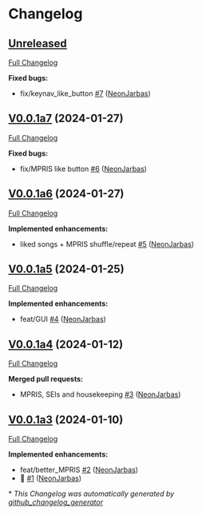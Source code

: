 # Changelog

## [Unreleased](https://github.com/OpenVoiceOS/ovos-media/tree/HEAD)

[Full Changelog](https://github.com/OpenVoiceOS/ovos-media/compare/V0.0.1a7...HEAD)

**Fixed bugs:**

- fix/keynav\_like\_button [\#7](https://github.com/OpenVoiceOS/ovos-media/pull/7) ([NeonJarbas](https://github.com/NeonJarbas))

## [V0.0.1a7](https://github.com/OpenVoiceOS/ovos-media/tree/V0.0.1a7) (2024-01-27)

[Full Changelog](https://github.com/OpenVoiceOS/ovos-media/compare/V0.0.1a6...V0.0.1a7)

**Fixed bugs:**

- fix/MPRIS like button [\#6](https://github.com/OpenVoiceOS/ovos-media/pull/6) ([NeonJarbas](https://github.com/NeonJarbas))

## [V0.0.1a6](https://github.com/OpenVoiceOS/ovos-media/tree/V0.0.1a6) (2024-01-27)

[Full Changelog](https://github.com/OpenVoiceOS/ovos-media/compare/V0.0.1a5...V0.0.1a6)

**Implemented enhancements:**

- liked songs + MPRIS shuffle/repeat [\#5](https://github.com/OpenVoiceOS/ovos-media/pull/5) ([NeonJarbas](https://github.com/NeonJarbas))

## [V0.0.1a5](https://github.com/OpenVoiceOS/ovos-media/tree/V0.0.1a5) (2024-01-25)

[Full Changelog](https://github.com/OpenVoiceOS/ovos-media/compare/V0.0.1a4...V0.0.1a5)

**Implemented enhancements:**

- feat/GUI [\#4](https://github.com/OpenVoiceOS/ovos-media/pull/4) ([NeonJarbas](https://github.com/NeonJarbas))

## [V0.0.1a4](https://github.com/OpenVoiceOS/ovos-media/tree/V0.0.1a4) (2024-01-12)

[Full Changelog](https://github.com/OpenVoiceOS/ovos-media/compare/V0.0.1a3...V0.0.1a4)

**Merged pull requests:**

- MPRIS, SEIs and housekeeping [\#3](https://github.com/OpenVoiceOS/ovos-media/pull/3) ([NeonJarbas](https://github.com/NeonJarbas))

## [V0.0.1a3](https://github.com/OpenVoiceOS/ovos-media/tree/V0.0.1a3) (2024-01-10)

[Full Changelog](https://github.com/OpenVoiceOS/ovos-media/compare/379c62b2b7f6d6ff6f5fb59d1feb683bbbb56f41...V0.0.1a3)

**Implemented enhancements:**

- feat/better\_MPRIS [\#2](https://github.com/OpenVoiceOS/ovos-media/pull/2) ([NeonJarbas](https://github.com/NeonJarbas))
- :tada: [\#1](https://github.com/OpenVoiceOS/ovos-media/pull/1) ([NeonJarbas](https://github.com/NeonJarbas))



\* *This Changelog was automatically generated by [github_changelog_generator](https://github.com/github-changelog-generator/github-changelog-generator)*
